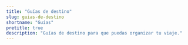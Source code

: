 ```yaml
---
title: "Guías de destino"
slug: guias-de-destino
shortname: "Guías"
pretitle: true
description: "Guías de destino para que puedas organizar tu viaje."
---
```



